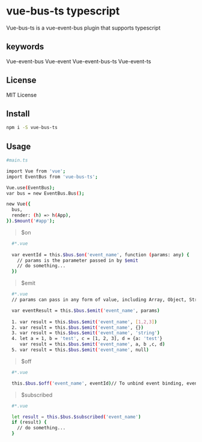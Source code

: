 # vue-bus-ts typescript

Vue-bus-ts is a vue-event-bus plugin that supports typescript

## keywords

Vue-event-bus Vue-event Vue-event-bus-ts Vue-event-ts

## License

MIT License

## Install

```bash
npm i -S vue-bus-ts
```

## Usage

```bash
#main.ts

import Vue from 'vue';
import EventBus from 'vue-bus-ts';

Vue.use(EventBus);
var bus = new EventBus.Bus();

new Vue({
  bus,
  render: (h) => h(App),
}).$mount('#app');

```

> $on

```bash
  #*.vue
  
  var eventId = this.$bus.$on('event_name', function (params: any) {
    // params is the parameter passed in by $emit
    // do something...
  })

```

> $emit
```bash
  #*.vue
  // params can pass in any form of value, including Array, Object, String, Number, null, undefined or even array expansion items.or example, 

  var eventResult = this.$bus.$emit('event_name', params)
  
  1. var result = this.$bus.$emit('event_name', [1,2,3])
  2. var result = this.$bus.$emit('event_name', {})
  3. var result = this.$bus.$emit('event_name', 'string')
  4. let a = 1, b = 'test', c = [1, 2, 3], d = {a: 'test'}
     var result = this.$bus.$emit('event_name', a, b ,c, d)
  5. var result = this.$bus.$emit('event_name', null)

```


> $off
```bash
  #*.vue

  this.$bus.$off('event_name', eventId)// To unbind event binding, eventId is the return value of this.$bus.$on 
```

> $subscribed
```bash
  #*.vue

  let result = this.$bus.$subscribed('event_name')
  if (result) {
    // do something...
  }
```
